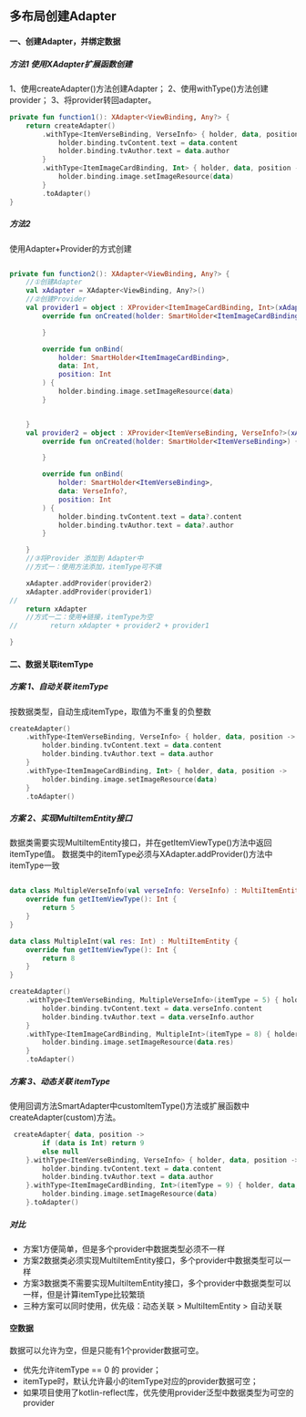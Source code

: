 ## 多布局创建Adapter

#### 一、创建Adapter，并绑定数据

##### 方法1 使用XAdapter扩展函数创建

1、使用createAdapter()方法创建Adapter；
2、使用withType()方法创建provider；
3、将provider转回adapter。

```kotlin
private fun function1(): XAdapter<ViewBinding, Any?> {
    return createAdapter()
        .withType<ItemVerseBinding, VerseInfo> { holder, data, position ->
            holder.binding.tvContent.text = data.content
            holder.binding.tvAuthor.text = data.author
        }
        .withType<ItemImageCardBinding, Int> { holder, data, position ->
            holder.binding.image.setImageResource(data)
        }
        .toAdapter()
}
```

##### 方法2

使用Adapter+Provider的方式创建

```kotlin

private fun function2(): XAdapter<ViewBinding, Any?> {
    //①创建Adapter
    val xAdapter = XAdapter<ViewBinding, Any?>()
    //②创建Provider
    val provider1 = object : XProvider<ItemImageCardBinding, Int>(xAdapter) {
        override fun onCreated(holder: SmartHolder<ItemImageCardBinding>) {

        }

        override fun onBind(
            holder: SmartHolder<ItemImageCardBinding>,
            data: Int,
            position: Int
        ) {
            holder.binding.image.setImageResource(data)
        }


    }
    val provider2 = object : XProvider<ItemVerseBinding, VerseInfo?>(xAdapter) {
        override fun onCreated(holder: SmartHolder<ItemVerseBinding>) {

        }

        override fun onBind(
            holder: SmartHolder<ItemVerseBinding>,
            data: VerseInfo?,
            position: Int
        ) {
            holder.binding.tvContent.text = data?.content
            holder.binding.tvAuthor.text = data?.author
        }

    }
    //③将Provider 添加到 Adapter中
    //方式一：使用方法添加，itemType可不填

    xAdapter.addProvider(provider2)
    xAdapter.addProvider(provider1)
//
    return xAdapter
    //方式一二：使用➕链接，itemType为空
//        return xAdapter + provider2 + provider1

}
```

#### 二、数据关联itemType

##### 方案 1、自动关联 itemType

按数据类型，自动生成itemType，取值为不重复的负整数

```kotlin
createAdapter()
    .withType<ItemVerseBinding, VerseInfo> { holder, data, position ->
        holder.binding.tvContent.text = data.content
        holder.binding.tvAuthor.text = data.author
    }
    .withType<ItemImageCardBinding, Int> { holder, data, position ->
        holder.binding.image.setImageResource(data)
    }
    .toAdapter()
```

##### 方案 2、实现MultiItemEntity接口

数据类需要实现MultiItemEntity接口，并在getItemViewType()方法中返回itemType值。
数据类中的itemType必须与XAdapter.addProvider()方法中itemType一致

```kotlin

data class MultipleVerseInfo(val verseInfo: VerseInfo) : MultiItemEntity {
    override fun getItemViewType(): Int {
        return 5
    }
}

data class MultipleInt(val res: Int) : MultiItemEntity {
    override fun getItemViewType(): Int {
        return 8
    }
}

createAdapter()
    .withType<ItemVerseBinding, MultipleVerseInfo>(itemType = 5) { holder, data, position ->
        holder.binding.tvContent.text = data.verseInfo.content
        holder.binding.tvAuthor.text = data.verseInfo.author
    }
    .withType<ItemImageCardBinding, MultipleInt>(itemType = 8) { holder, data, position ->
        holder.binding.image.setImageResource(data.res)
    }
    .toAdapter()
```

##### 方案 3、动态关联 itemType

使用回调方法SmartAdapter中customItemType()方法或扩展函数中createAdapter(custom)方法。

```kotlin
 createAdapter{ data, position ->
        if (data is Int) return 9
        else null
    }.withType<ItemVerseBinding, VerseInfo> { holder, data, position ->
        holder.binding.tvContent.text = data.content
        holder.binding.tvAuthor.text = data.author
    }.withType<ItemImageCardBinding, Int>(itemType = 9) { holder, data, position ->
        holder.binding.image.setImageResource(data)
    }.toAdapter()
```

##### 对比

- 方案1方便简单，但是多个provider中数据类型必须不一样
- 方案2数据类必须实现MultiItemEntity接口，多个provider中数据类型可以一样
- 方案3数据类不需要实现MultiItemEntity接口，多个provider中数据类型可以一样，但是计算itemType比较繁琐
- 三种方案可以同时使用，优先级：动态关联 > MultiItemEntity > 自动关联

#### 空数据
数据可以允许为空，但是只能有1个provider数据可空。
- 优先允许itemType == 0 的 provider；
- itemType时，默认允许最小的itemType对应的provider数据可空；
- 如果项目使用了kotlin-reflect库，优先使用provider泛型中数据类型为可空的provider
